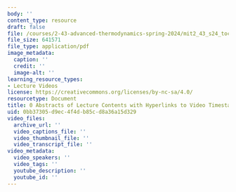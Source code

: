 ```yaml
---
body: ''
content_type: resource
draft: false
file: /courses/2-43-advanced-thermodynamics-spring-2024/mit2_43_s24_toc_videos.pdf
file_size: 641571
file_type: application/pdf
image_metadata:
  caption: ''
  credit: ''
  image-alt: ''
learning_resource_types:
- Lecture Videos
license: https://creativecommons.org/licenses/by-nc-sa/4.0/
resourcetype: Document
title: 0 Abstracts of Lecture Contents with Hyperlinks to Video Timestamps and Slides
uid: 0bb37305-d9ec-4f4d-b85c-d8a36a15d329
video_files:
  archive_url: ''
  video_captions_file: ''
  video_thumbnail_file: ''
  video_transcript_file: ''
video_metadata:
  video_speakers: ''
  video_tags: ''
  youtube_description: ''
  youtube_id: ''
---
```


